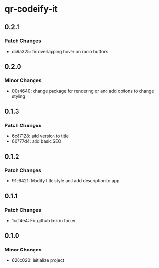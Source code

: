 # qr-codeify-it

## 0.2.1

### Patch Changes

- dc6a325: fix overlapping hover on radio buttons

## 0.2.0

### Minor Changes

- 00a4640: change package for rendering qr and add options to change styling

## 0.1.3

### Patch Changes

- 6c87128: add version to title
- 60777d4: add basic SEO

## 0.1.2

### Patch Changes

- 91e6421: Modify title style and add description to app

## 0.1.1

### Patch Changes

- 1ccf4e4: Fix github link in footer

## 0.1.0

### Minor Changes

- 620c020: Initialize project
